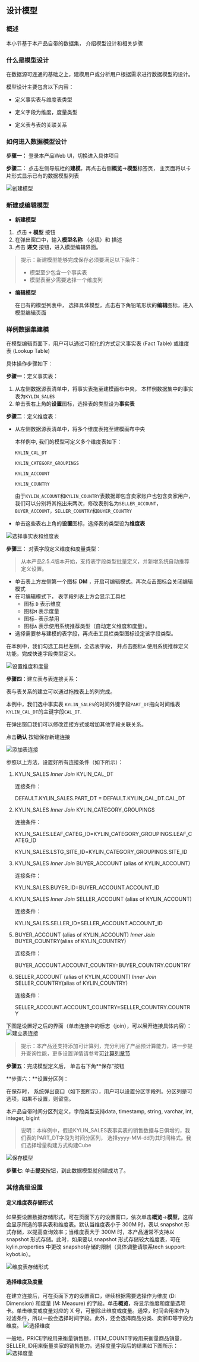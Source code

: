 ## 设计模型
### 概述

本小节基于本产品自带的数据集， 介绍模型设计和相关步骤

### 什么是模型设计

在数据源可连通的基础之上，建模用户或分析用户根据需求进行数据模型的设计。

模型设计主要包含以下内容：

- 定义事实表与维度表类型

- 定义字段为维度，度量类型

- 定义表与表的关联关系

  

### 如何进入数据模型设计

**步骤一：** 登录本产品Web UI，切换进入具体项目

**步骤二：** 点击左侧导航栏的**建模**，再点击右侧**概览**->**模型**标签页， 主页面将以卡片形式显示已有的数据模型列表

![创建模型](images/model_design_update_cn_1.png)

### 新建或编辑模型

- **新建模型**

1. ​	点击 <b>+ 模型</b> 按钮
2. 在弹出窗口中，输入**模型名称** （必填）和 描述
3. 点击 **递交** 按钮，进入模型编辑界面。

> 提示：新建模型能够完成保存必须要满足以下条件：
>
> - 模型至少包含一个事实表
> - 模型表至少需要选择一个维度列

- **编辑模型**

  在已有的模型列表中， 选择具体模型，点击右下角铅笔形状的**编辑**图标，进入模型编辑页面

  

### 样例数据集建模

在模型编辑页面下，用户可以通过可视化的方式定义事实表 (Fact Table) 或维度表 (Lookup Table)

具体操作步骤如下：

**步骤一**：定义事实表：

1. 从左侧数据源表清单中，将事实表拖至建模画布中央， 本样例数据集中的事实表为`KYLIN_SALES`
2. 单击表右上角的**设置**图标，选择表的类型设为**事实表**

**步骤二**：定义维度表：

- 从左侧数据源表清单中，将多个维度表拖至建模画布中央

  本样例中, 我们的模型可定义多个维度表如下：

  `KYLIN_CAL_DT`

  `KYLIN_CATEGORY_GROUPINGS`

  `KYLIN_ACCOUNT`

  `KYLIN_COUNTRY`

  

  由于`KYLIN_ACCOUNT`和`KYLIN_COUNTRY`表数据即包含卖家账户也包含卖家用户，我们可以分别将其拖出来两次，修改表别名为`SELLER_ACCOUNT`，`BUYER_ACCOUNT`，`SELLER_COUNTRY`和`BUYER_COUNTRY`

  

- 单击这些表右上角的**设置**图标，选择表的类型设为**维度表**

  

![选择事实表和维度表](images/model_design_update_cn_2.png)



**步骤三：** 对表字段定义维度和度量类型：

> 从本产品2.5.4版本开始，支持表字段类型批量定义，并新增系统自动推荐定义设置。

- 单击表上方左侧第一个图标 **DM** ，开启可编辑模式。再次点击图标会关闭编辑模式
- 在可编辑模式下， 表字段列表上方会显示工具栏
  - 图标 `D` 表示维度
  - 图标`M` 表示度量
  - 图标`—` 表示禁用
  - 图标`A` 表示使用系统推荐类型（自动定义维度和度量）。
- 选择需要参与建模的表字段，再点击工具栏类型图标设定该字段类型。

在本例中，我们勾选工具栏左侧，全选表字段， 并点击图标`A` 使用系统推荐定义功能，完成快速字段类型定义。



![设置维度和度量](images/model_design_update_cn_3.png)



**步骤四**：建立表与表连接关系：

表与表关系的建立可以通过拖拽表上的列完成。

本例中，我们选中事实表 `KYLIN_SALES`的时间外键字段`PART_DT`拖向时间维表`KYLIN_CAL_DT`的主键字段`CAL_DT`.

在弹出窗口我们可以修改连接方式或增加其他字段关联关系。

点击**确认** 按钮保存新建连接

![添加表连接](images/model_design_update_cn_4.png)

参照以上方法，设置好所有连接条件（如下所示）：

1. KYLIN_SALES *Inner Join* KYLIN\_CAL\_DT 

   连接条件：

   DEFAULT.KYLIN\_SALES.PART_DT = DEFAULT.KYLIN\_CAL\_DT.CAL\_DT

2. KYLIN_SALES *Inner Join* KYLIN\_CATEGORY_GROUPINGS 

   连接条件：

   KYLIN_SALES.LEAF_CATEG_ID=KYLIN\_CATEGORY\_GROUPINGS.LEAF_CATEG_ID

   KYLIN_SALES.LSTG_SITE_ID=KYLIN\_CATEGORY\_GROUPINGS.SITE_ID 

3. KYLIN_SALES *Inner Join* BUYER_ACCOUNT (alias of KYLIN_ACCOUNT)

   连接条件：

   KYLIN_SALES.BUYER_ID=BUYER_ACCOUNT.ACCOUNT_ID 

4. KYLIN_SALES *Inner Join* SELLER_ACCOUNT (alias of KYLIN_ACCOUNT) 

   连接条件：

   KYLIN_SALES.SELLER_ID=SELLER_ACCOUNT.ACCOUNT_ID 

5. BUYER_ACCOUNT (alias of KYLIN_ACCOUNT) *Inner Join* BUYER_COUNTRY(alias of KYLIN\_COUNTRY) 

   连接条件：

   BUYER_ACCOUNT.ACCOUNT_COUNTRY=BUYER_COUNTRY.COUNTRY 

6. SELLER_ACCOUNT (alias of KYLIN_ACCOUNT) *Inner Join* SELLER_COUNTRY(alias of KYLIN\_COUNTRY)

   连接条件：

   SELLER_ACCOUNT.ACCOUNT_COUNTRY=SELLER_COUNTRY.COUNTRY

下图是设置好之后的界面（单击连接中的标志（join），可以展开连接具体内容）：
![建立表连接](images/model_design_update_cn_5.png)



> 提示：本产品还支持添加可计算列，充分利用了产品预计算能力，进一步提升查询性能，更多设置详情请参考[可计算列章节](../model/computed_column/README.cn.md)

**步骤五**：完成模型定义后， 单击右下角**保存”按钮

**步骤六：**设置分区列：

在保存时， 系统弹出窗口（如下图所示），用户可以设置分区字段列。分区列是可选项，如果不设置，则留空。

本产品自带时间分区列定义，字段类型支持data, timestamp, string, varchar, int, integer, bigint



> 说明：本样例中，假设KYLIN_SALES表事实表的销售数据与日俱增的，我们表的PART_DT字段为时间分区列， 选择yyyy-MM-dd为其时间格式。我们选择增量构建方式构建Cube



![保存模型](images/model_design_update_cn_7.png)

**步骤七**: 单击**提交**按钮，到此数据模型就创建成功了。



### 其他高级设置

#### 定义维度表存储形式

如果要设置数据存储形式，可在页面下方的设置窗口，依次单击**概览**->**模型**，这样会显示所选的事实表和维度表。默认当维度表小于 300M 时，表以 snapshot 形式存储，以提高查询效率；当维度表大于 300M 时，本产品通常不支持以 snapshot 形式存储。此时，如果要以 snapshot 形式存储较大维度表，可在 kylin.properties 中更改 snapshot存储的限制（具体调整请联系tech support: kybot.io）。

![维度表存储形式](images/model_design_update_cn_6.png)



#### 选择维度及度量

在建立连接后，可在页面下方的设置窗口，继续根据需要选择作为维度 (D: Dimension) 和度量 (M: Measure) 的字段。单击**概览**，将显示维度和度量选项卡。单击维度或度量对应的 X 号，可删除此维度或度量。通常，时间会用来作为过滤条件，所以一般会选择时间字段。此外，还会选择商品分类、卖家ID等字段为维度。
![选择维度](images/model_design_update_cn_8.png)



一般地，PRICE字段用来衡量销售额，ITEM_COUNT字段用来衡量商品销量，SELLER_ID用来衡量卖家的销售能力。选择度量字段后的结果如下图所示：
![选择度量](images/model_design_update_cn_9.png)